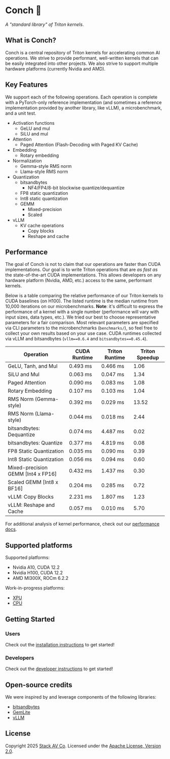 # Conch :shell:

_A "standard library" of Triton kernels_.

## What is Conch?

Conch is a central repository of Triton kernels for accelerating common AI operations.
We strive to provide performant, well-written kernels that can be easily integrated into other projects.
We also strive to support multiple hardware platforms (currently Nvidia and AMD).

## Key Features

We support each of the following operations.
Each operation is complete with a PyTorch-only reference implementation (and sometimes a reference implementation provided by another library, like vLLM), a microbenchmark, and a unit test.

- Activation functions
  - GeLU and mul
  - SiLU and mul
- Attention
  - Paged Attention (Flash-Decoding with Paged KV Cache)
- Embedding
  - Rotary embedding
- Normalization
  - Gemma-style RMS norm
  - Llama-style RMS norm
- Quantization
  - bitsandbytes
    - NF4/FP4/8-bit blockwise quantize/dequantize
  - FP8 static quantization
  - Int8 static quantization
  - GEMM
    - Mixed-precision
    - Scaled
- vLLM
  - KV cache operations
    - Copy blocks
    - Reshape and cache

## Performance

The goal of Conch is not to claim that our operations are faster than CUDA implementations.
Our goal is to write Triton operations that are _as fast as_ the state-of-the-art CUDA implementations.
This allows developers on any hardware platform (Nvidia, AMD, etc.) access to the same, performant kernels.

Below is a table comparing the relative performance of our Triton kernels to CUDA baselines (on H100).
The listed runtime is the median runtime from 10,000 iterations on our microbenchmarks.
**Note**: it's difficult to express the performance of a kernel with a single number (performance will vary with input sizes, data types, etc.).
We tried our best to choose representative parameters for a fair comparison.
Most relevant parameters are specified via CLI parameters to the microbenchmarks (`benchmarks/`), so feel free to collect your own results based on your use case.
CUDA runtimes collected via vLLM and bitsandbytes (`vllm==0.6.4` and `bitsandbytes==0.45.4`).

| Operation | CUDA Runtime | Triton Runtime | Triton Speedup |
| --- | --- | --- | --- |
| GeLU, Tanh, and Mul | 0.493 ms | 0.466 ms | 1.06 |
| SiLU and Mul | 0.063 ms | 0.047 ms | 1.34 |
| Paged Attention | 0.090 ms | 0.083 ms | 1.08 |
| Rotary Embedding | 0.107 ms | 0.103 ms | 1.04 |
| RMS Norm (Gemma-style) | 0.392 ms | 0.029 ms | 13.52 |
| RMS Norm (Llama-style) | 0.044 ms | 0.018 ms | 2.44 |
| bitsandbytes: Dequantize | 0.074 ms | 4.487 ms | 0.02 |
| bitsandbytes: Quantize | 0.377 ms | 4.819 ms | 0.08 |
| FP8 Static Quantization | 0.035 ms | 0.090 ms | 0.39 |
| Int8 Static Quantization | 0.056 ms | 0.094 ms | 0.60 |
| Mixed-precision GEMM [Int4 x FP16] | 0.432 ms | 1.437 ms | 0.30 |
| Scaled GEMM [Int8 x BF16] | 0.204 ms | 0.285 ms | 0.72 |
| vLLM: Copy Blocks | 2.231 ms | 1.807 ms | 1.23 |
| vLLM: Reshape and Cache | 0.057 ms | 0.010 ms | 5.70 |

For additional analysis of kernel performance, check out our [performance docs](./docs/performance/).

## Supported platforms

Supported platforms:

- Nvidia A10, CUDA 12.2
- Nvidia H100, CUDA 12.2
- AMD MI300X, ROCm 6.2.2

Work-in-progress platforms:

- [XPU](https://github.com/intel/intel-xpu-backend-for-triton)
- [CPU](https://github.com/triton-lang/triton-cpu)

## Getting Started

### Users

Check out the [installation instructions](./docs/getting_started/installation.md) to get started!

### Developers

Check out the [developer instructions](./docs/getting_started/developer_environment.md) to get started!

## Open-source credits

We were inspired by and leverage components of the following libraries:

- [bitsandbytes](https://github.com/bitsandbytes-foundation/bitsandbytes)
- [GemLite](https://github.com/mobiusml/gemlite)
- [vLLM](https://github.com/vllm-project/vllm)

## License

Copyright 2025 [Stack AV Co](https://stackav.com/).
Licensed under the [Apache License, Version 2.0](./LICENSE).
